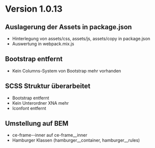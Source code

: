 # Version 1.0.13

## Auslagerung der Assets in package.json
* Hinterlegung von assets/css, assets/js, assets/copy in package.json
* Auswertung in webpack.mix.js

## Bootstrap entfernt
* Kein Columns-System von Bootstrap mehr vorhanden

## SCSS Struktur überarbeitet
* Bootstrap entfernt
* Kein Unterordner XNA mehr
* Iconfont entfernt

## Umstellung auf BEM
* ce-frame--inner auf ce-frame__inner
* Hamburger Klassen (hamburger__container, hamburger__rules)